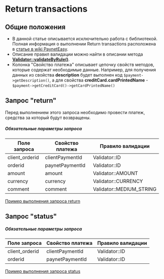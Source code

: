 # Return transactions

## Общие положения

* В данной статье описывается исключительно работа с библиотекой. Полная информация о выполнении Return transactions расположена в [статье в wiki PaynetEasy](http://wiki.payneteasy.com/index.php/PnE:Return_Transactions).
* Описание правил валидации можно найти в описании метода **[Validator::validateByRule()](../library-internals/02-validator.md#validateByRule)**.
* Колонка "Свойство платежа" описывает цепочку свойств методов, которые содержат необходимые данные. Например, для получения данных из свойства **description** будет выполнен код `$payment->getDescription()`, а для свойства **creditCard.cardPrintedName** - `$payment->getCreditCard()->getCardPrintedName()`

## Запрос "return"

Перед выполнением этого запроса необходимо провести платеж, средства за который будут возвращены.

##### Обязательные параметры запроса

Поле запроса    |Свойство платежа   |Правило валидации
----------------|-------------------|-----------------
client_orderid  |clientPaymentId    |Validator::ID
orderid         |paynetPaymentId    |Validator::ID
amount          |amount             |Validator::AMOUNT
currency        |currency           |Validator::CURRENCY
comment         |comment            |Validator::MEDIUM_STRING

[Пример выполнения запроса return](../../example/return.php)

## Запрос "status"

##### Обязательные параметры запроса

Поле запроса    |Свойство платежа   |Правило валидации
----------------|-------------------|-----------------
client_orderid  |clientPaymentId    |Validator::ID
orderid         |paynetPaymentId    |Validator::ID

[Пример выполнения запроса status](../../example/status.php)
